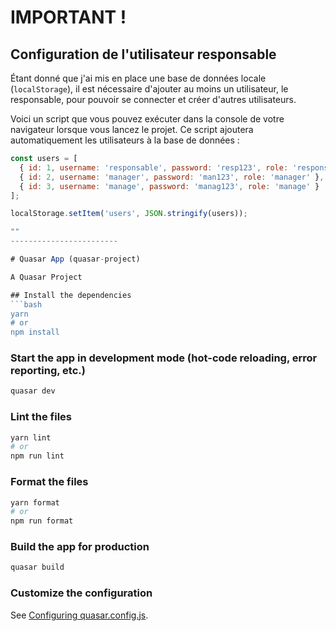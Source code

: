 # IMPORTANT ! 
## Configuration de l'utilisateur responsable

Étant donné que j'ai mis en place une base de données locale (`localStorage`), il est nécessaire d'ajouter au moins un utilisateur, le responsable, pour pouvoir se connecter et créer d'autres utilisateurs.

Voici un script que vous pouvez exécuter dans la console de votre navigateur lorsque vous lancez le projet. Ce script ajoutera automatiquement les utilisateurs à la base de données :

```javascript
const users = [
  { id: 1, username: 'responsable', password: 'resp123', role: 'responsable' },
  { id: 2, username: 'manager', password: 'man123', role: 'manager' },
  { id: 3, username: 'manage', password: 'manag123', role: 'manage' }
];

localStorage.setItem('users', JSON.stringify(users));

""
------------------------

# Quasar App (quasar-project)

A Quasar Project

## Install the dependencies
```bash
yarn
# or
npm install
```

### Start the app in development mode (hot-code reloading, error reporting, etc.)
```bash
quasar dev
```


### Lint the files
```bash
yarn lint
# or
npm run lint
```


### Format the files
```bash
yarn format
# or
npm run format
```



### Build the app for production
```bash
quasar build
```

### Customize the configuration
See [Configuring quasar.config.js](https://v2.quasar.dev/quasar-cli-vite/quasar-config-js).
